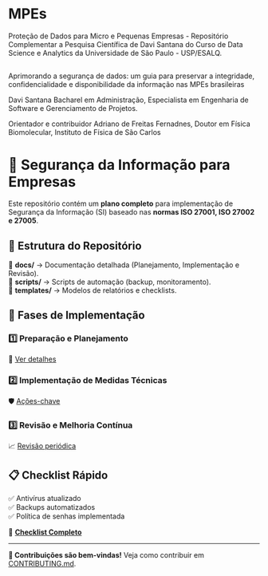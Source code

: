 # MPEs
Proteção de Dados para Micro e Pequenas Empresas -  Repositório Complementar a Pesquisa Científica de Davi Santana do Curso de Data Science e Analytics da Universidade de São Paulo - USP/ESALQ.

##
Aprimorando a segurança de dados: um guia para preservar a integridade, confidencialidade e disponibilidade da informação nas MPEs brasileiras

Davi Santana Bacharel em Administração, Especialista em Engenharia de Software e Gerenciamento de Projetos.

Orientador e contribuidor Adriano de Freitas Fernadnes, Doutor em Física Biomolecular, Instituto de Física de São Carlos




# 🔐 Segurança da Informação para Empresas  

Este repositório contém um **plano completo** para implementação de Segurança da Informação (SI) baseado nas **normas ISO 27001, ISO 27002 e 27005**.  

## 📌 Estrutura do Repositório  

📂 **docs/** → Documentação detalhada (Planejamento, Implementação e Revisão).  
📂 **scripts/** → Scripts de automação (backup, monitoramento).  
📂 **templates/** → Modelos de relatórios e checklists.  

## 🚀 Fases de Implementação  

### 1️⃣ Preparação e Planejamento  
📖 [Ver detalhes](docs/Fase1-Preparacao.md)  

### 2️⃣ Implementação de Medidas Técnicas  
🛡️ [Ações-chave](docs/Fase2-Implementacao.md)  

### 3️⃣ Revisão e Melhoria Contínua  
📈 [Revisão periódica](docs/Fase3-Revisao.md)  

## 📋 Checklist Rápido  

✅ Antivírus atualizado  
✅ Backups automatizados  
✅ Política de senhas implementada  

🔎 **[Checklist Completo](templates/ChecklistCompleto.pdf)**  

---
**🔗 Contribuições são bem-vindas!** Veja como contribuir em [CONTRIBUTING.md](CONTRIBUTING.md).  

